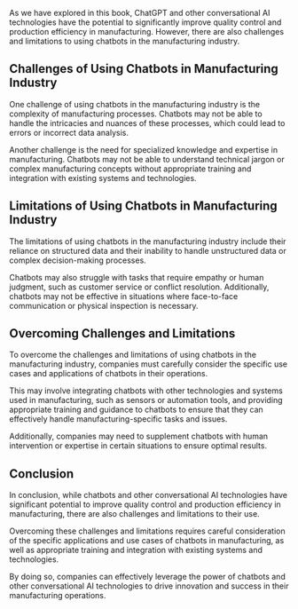 
As we have explored in this book, ChatGPT and other conversational AI technologies have the potential to significantly improve quality control and production efficiency in manufacturing. However, there are also challenges and limitations to using chatbots in the manufacturing industry.

Challenges of Using Chatbots in Manufacturing Industry
------------------------------------------------------

One challenge of using chatbots in the manufacturing industry is the complexity of manufacturing processes. Chatbots may not be able to handle the intricacies and nuances of these processes, which could lead to errors or incorrect data analysis.

Another challenge is the need for specialized knowledge and expertise in manufacturing. Chatbots may not be able to understand technical jargon or complex manufacturing concepts without appropriate training and integration with existing systems and technologies.

Limitations of Using Chatbots in Manufacturing Industry
-------------------------------------------------------

The limitations of using chatbots in the manufacturing industry include their reliance on structured data and their inability to handle unstructured data or complex decision-making processes.

Chatbots may also struggle with tasks that require empathy or human judgment, such as customer service or conflict resolution. Additionally, chatbots may not be effective in situations where face-to-face communication or physical inspection is necessary.

Overcoming Challenges and Limitations
-------------------------------------

To overcome the challenges and limitations of using chatbots in the manufacturing industry, companies must carefully consider the specific use cases and applications of chatbots in their operations.

This may involve integrating chatbots with other technologies and systems used in manufacturing, such as sensors or automation tools, and providing appropriate training and guidance to chatbots to ensure that they can effectively handle manufacturing-specific tasks and issues.

Additionally, companies may need to supplement chatbots with human intervention or expertise in certain situations to ensure optimal results.

Conclusion
----------

In conclusion, while chatbots and other conversational AI technologies have significant potential to improve quality control and production efficiency in manufacturing, there are also challenges and limitations to their use.

Overcoming these challenges and limitations requires careful consideration of the specific applications and use cases of chatbots in manufacturing, as well as appropriate training and integration with existing systems and technologies.

By doing so, companies can effectively leverage the power of chatbots and other conversational AI technologies to drive innovation and success in their manufacturing operations.
